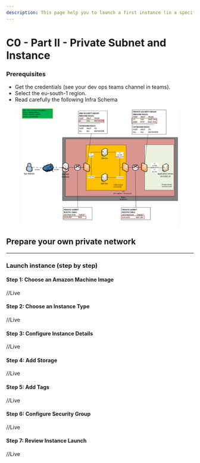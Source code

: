 ```yaml
---
description: This page help you to launch a first instance (in a specific subnet)
---
```


# C0 - Part II - Private Subnet and Instance

### Prerequisites

* Get the credentials (see your dev ops teams channel in teams).
* Select the eu-south-1 region.
* Read carefully the following Infra Schema

<figure><img src="../../../.gitbook/assets/image.png" alt=""><figcaption></figcaption></figure>

## **Prepare your own private network**

****

### **Launch instance (step by step)**

#### Step 1: Choose an Amazon Machine Image

//Live

#### Step 2: Choose an Instance Type&#x20;

//Live

#### Step 3: Configure Instance Details

//Live

#### Step 4: Add Storage

//Live&#x20;

#### Step 5: Add Tags

//Live

#### Step 6: Configure Security Group&#x20;

//Live

#### Step 7: Review Instance Launch&#x20;

//Live
